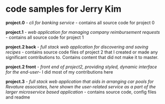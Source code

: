 # code samples for Jerry Kim

**project.0** - *cli for banking service* - contains all source code for project 0

**project.1** - *web application for managing company reimbursement requests* - contains all source code for project 1

**project.2 back** - *full stack web application for discovering and saving recipes* - contains source code files of project 2 that I created or made any significant contributions to. Contains content that did not make it to master. 

**project.2 front** - *front end of project2, providing styled, dynamic interface for the end-user*- I did most of my contributions here

**project.3** - *full stack web application that aids in arranging car pools for Revature associates, here shown the user-related service as a part of the larger microservice based application* - contains source code, config files and readme 
